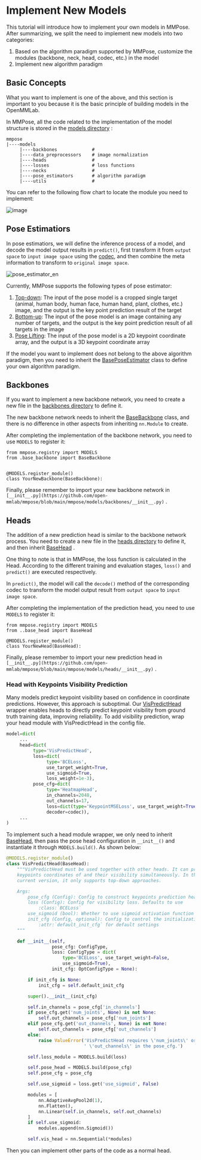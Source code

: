# Implement New Models

This tutorial will introduce how to implement your own models in MMPose. After summarizing, we split the need to implement new models into two categories:

1. Based on the algorithm paradigm supported by MMPose, customize the modules (backbone, neck, head, codec, etc.) in the model
2. Implement new algorithm paradigm

## Basic Concepts

What you want to implement is one of the above, and this section is important to you because it is the basic principle of building models in the OpenMMLab.

In MMPose, all the code related to the implementation of the model structure is stored in the [models directory](https://github.com/open-mmlab/mmpose/tree/main/mmpose/models) :

```shell
mmpose
|----models
     |----backbones             #
     |----data_preprocessors    # image normalization
     |----heads                 #
     |----losses                # loss functions
     |----necks                 #
     |----pose_estimators       # algorithm paradigm
     |----utils                 #
```

You can refer to the following flow chart to locate the module you need to implement:

![image](https://github.com/open-mmlab/mmpose/assets/13503330/f4eeb99c-e2a1-4907-9d46-f110c51f0814)

## Pose Estimatiors

In pose estimatiors, we will define the inference process of a model, and decode the model output results in `predict()`, first transform it from `output space` to `input image space` using the [codec](./codecs.md), and then combine the meta information to transform to `original image space`.

![pose_estimator_en](https://github.com/open-mmlab/mmpose/assets/13503330/0764baab-41c7-4a1d-ab64-5d7f9dfc8eec)

Currently, MMPose supports the following types of pose estimator:

1. [Top-down](https://github.com/open-mmlab/mmpose/blob/main/mmpose/models/pose_estimators/topdown.py): The input of the pose model is a cropped single target (animal, human body, human face, human hand, plant, clothes, etc.) image, and the output is the key point prediction result of the target
2. [Bottom-up](https://github.com/open-mmlab/mmpose/blob/main/mmpose/models/pose_estimators/bottomup.py): The input of the pose model is an image containing any number of targets, and the output is the key point prediction result of all targets in the image
3. [Pose Lifting](https://github.com/open-mmlab/mmpose/blob/main/mmpose/models/pose_estimators/pose_lifter.py): The input of the pose model is a 2D keypoint coordinate array, and the output is a 3D keypoint coordinate array

If the model you want to implement does not belong to the above algorithm paradigm, then you need to inherit the [BasePoseEstimator](https://github.com/open-mmlab/mmpose/blob/main/mmpose/models/pose_estimators/base.py) class to define your own algorithm paradigm.

## Backbones

If you want to implement a new backbone network, you need to create a new file in the [backbones directory](https://github.com/open-mmlab/mmpose/tree/main/mmpose/models/backbones) to define it.

The new backbone network needs to inherit the [BaseBackbone](https://github.com/open-mmlab/mmpose/blob/main/mmpose/models/backbones/base_backbone.py) class, and there is no difference in other aspects from inheriting `nn.Module` to create.

After completing the implementation of the backbone network, you need to use `MODELS` to register it:

```Python3
from mmpose.registry import MODELS
from .base_backbone import BaseBackbone


@MODELS.register_module()
class YourNewBackbone(BaseBackbone):
```

Finally, please remember to import your new backbone network in `[__init__.py](https://github.com/open-mmlab/mmpose/blob/main/mmpose/models/backbones/__init__.py)` .

## Heads

The addition of a new prediction head is similar to the backbone network process. You need to create a new file in the [heads directory](https://github.com/open-mmlab/mmpose/tree/main/mmpose/models/heads) to define it, and then inherit [BaseHead](https://github.com/open-mmlab/mmpose/blob/main/mmpose/models/heads/base_head.py) .

One thing to note is that in MMPose, the loss function is calculated in the Head. According to the different training and evaluation stages, `loss()` and `predict()` are executed respectively.

In `predict()`, the model will call the `decode()` method of the corresponding codec to transform the model output result from `output space` to `input image space`.

After completing the implementation of the prediction head, you need to use `MODELS` to register it:

```Python3
from mmpose.registry import MODELS
from ..base_head import BaseHead

@MODELS.register_module()
class YourNewHead(BaseHead):
```

Finally, please remember to import your new prediction head in `[__init__.py](https://github.com/open-mmlab/mmpose/blob/main/mmpose/models/heads/__init__.py)` .

### Head with Keypoints Visibility Prediction

Many models predict keypoint visibility based on confidence in coordinate predictions. However, this approach is suboptimal. Our [VisPredictHead](https://github.com/open-mmlab/mmpose/blob/dev-1.x/mmpose/models/heads/hybrid_heads/vis_head.py) wrapper enables heads to directly predict keypoint visibility from ground truth training data, improving reliability. To add visibility prediction, wrap your head module with VisPredictHead in the config file.

```python
model=dict(
     ...
     head=dict(
          type='VisPredictHead',
          loss=dict(
               type='BCELoss',
               use_target_weight=True,
               use_sigmoid=True,
               loss_weight=1e-3),
          pose_cfg=dict(
               type='HeatmapHead',
               in_channels=2048,
               out_channels=17,
               loss=dict(type='KeypointMSELoss', use_target_weight=True),
               decoder=codec)),
     ...
)
```

To implement such a head module wrapper, we only need to inherit [BaseHead](https://github.com/open-mmlab/mmpose/blob/main/mmpose/models/heads/base_head.py), then pass the pose head configuration in `__init__()` and instantiate it through `MODELS.build()`. As shown below:

```python
@MODELS.register_module()
class VisPredictHead(BaseHead):
    """VisPredictHead must be used together with other heads. It can predict
    keypoints coordinates of and their visibility simultaneously. In the
    current version, it only supports top-down approaches.

    Args:
        pose_cfg (Config): Config to construct keypoints prediction head
        loss (Config): Config for visibility loss. Defaults to use
            :class:`BCELoss`
        use_sigmoid (bool): Whether to use sigmoid activation function
        init_cfg (Config, optional): Config to control the initialization. See
            :attr:`default_init_cfg` for default settings
    """

    def __init__(self,
                 pose_cfg: ConfigType,
                 loss: ConfigType = dict(
                     type='BCELoss', use_target_weight=False,
                     use_sigmoid=True),
                 init_cfg: OptConfigType = None):

        if init_cfg is None:
            init_cfg = self.default_init_cfg

        super().__init__(init_cfg)

        self.in_channels = pose_cfg['in_channels']
        if pose_cfg.get('num_joints', None) is not None:
            self.out_channels = pose_cfg['num_joints']
        elif pose_cfg.get('out_channels', None) is not None:
            self.out_channels = pose_cfg['out_channels']
        else:
            raise ValueError('VisPredictHead requires \'num_joints\' or'
                             ' \'out_channels\' in the pose_cfg.')

        self.loss_module = MODELS.build(loss)

        self.pose_head = MODELS.build(pose_cfg)
        self.pose_cfg = pose_cfg

        self.use_sigmoid = loss.get('use_sigmoid', False)

        modules = [
            nn.AdaptiveAvgPool2d(1),
            nn.Flatten(),
            nn.Linear(self.in_channels, self.out_channels)
        ]
        if self.use_sigmoid:
            modules.append(nn.Sigmoid())

        self.vis_head = nn.Sequential(*modules)
```

Then you can implement other parts of the code as a normal head.
